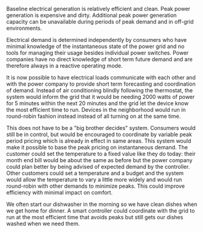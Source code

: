 Baseline electrical generation is relatively efficient and clean. Peak power generation is expensive and dirty. Additional peak power generation capacity can be unavailable during periods of peak demand and in off-grid environments.

Electrical demand is determined independently by consumers who have minimal knowledge of the instantaneous state of the power grid and no tools for managing their usage besides individual power switches. Power companies have no direct knowledge of short term future demand and are therefore always in a reactive operating mode.

It is now possible to have electrical loads communicate with each other and with the power company to provide short term forecasting and coordination of demand. Instead of air conditioning blindly following the thermostat, the system would inform the grid that it would be needing 2000 watts of power for 5 minutes within the next 20 minutes and the grid let the device know the most efficient time to run. Devices in the neighborhood would run in round-robin fashion instead instead of all turning on at the same time.

This does not have to be a "big brother decides" system. Consumers would still be in control, but would be encouraged to coordinate by variable peak period pricing which is already in effect in same areas. This system would make it possible to base the peak pricing on instantaneous demand. The customer could set the temperature to a fixed value like they do today: their month end bill would be about the same as before but the power company could plan better by being advised of expected demand by the controller. Other customers could set a temperature and a budget and the system would allow the temperature to vary a little more widely and would run round-robin with other demands to minimize peaks. This could improve efficiency with minimal impact on comfort.

We often start our dishwasher in the morning so we have clean dishes when we get home for dinner. A smart controller could coordinate with the grid to run at the most efficient time that avoids peaks but still gets our dishes washed when we need them.
